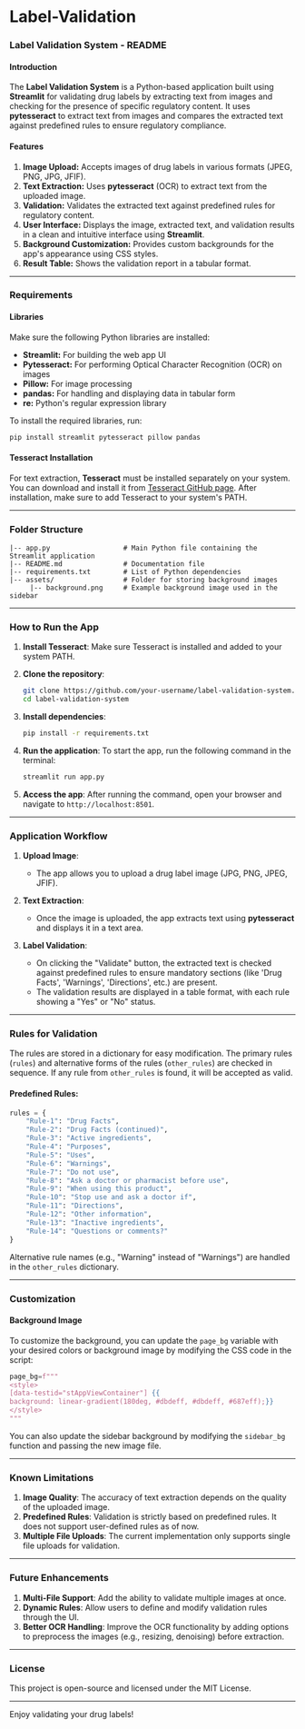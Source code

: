 # Label-Validation

### Label Validation System - README

#### Introduction
The **Label Validation System** is a Python-based application built using **Streamlit** for validating drug labels by extracting text from images and checking for the presence of specific regulatory content. It uses **pytesseract** to extract text from images and compares the extracted text against predefined rules to ensure regulatory compliance.

#### Features
1. **Image Upload:** Accepts images of drug labels in various formats (JPEG, PNG, JPG, JFIF).
2. **Text Extraction:** Uses **pytesseract** (OCR) to extract text from the uploaded image.
3. **Validation:** Validates the extracted text against predefined rules for regulatory content.
4. **User Interface:** Displays the image, extracted text, and validation results in a clean and intuitive interface using **Streamlit**.
5. **Background Customization:** Provides custom backgrounds for the app's appearance using CSS styles.
6. **Result Table:** Shows the validation report in a tabular format.

---

### Requirements

#### Libraries
Make sure the following Python libraries are installed:
- **Streamlit:** For building the web app UI
- **Pytesseract:** For performing Optical Character Recognition (OCR) on images
- **Pillow:** For image processing
- **pandas:** For handling and displaying data in tabular form
- **re:** Python's regular expression library

To install the required libraries, run:
```bash
pip install streamlit pytesseract pillow pandas
```

#### Tesseract Installation
For text extraction, **Tesseract** must be installed separately on your system. You can download and install it from [Tesseract GitHub page](https://github.com/UB-Mannheim/tesseract/wiki). After installation, make sure to add Tesseract to your system's PATH.

---

### Folder Structure

```
|-- app.py                  # Main Python file containing the Streamlit application
|-- README.md               # Documentation file
|-- requirements.txt        # List of Python dependencies
|-- assets/                 # Folder for storing background images
     |-- background.png     # Example background image used in the sidebar
```

---

### How to Run the App

1. **Install Tesseract**:
   Make sure Tesseract is installed and added to your system PATH.

2. **Clone the repository**:
   ```bash
   git clone https://github.com/your-username/label-validation-system.git
   cd label-validation-system
   ```

3. **Install dependencies**:
   ```bash
   pip install -r requirements.txt
   ```

4. **Run the application**:
   To start the app, run the following command in the terminal:
   ```bash
   streamlit run app.py
   ```

5. **Access the app**:
   After running the command, open your browser and navigate to `http://localhost:8501`.

---

### Application Workflow

1. **Upload Image**:
   - The app allows you to upload a drug label image (JPG, PNG, JPEG, JFIF).
   
2. **Text Extraction**:
   - Once the image is uploaded, the app extracts text using **pytesseract** and displays it in a text area.

3. **Label Validation**:
   - On clicking the "Validate" button, the extracted text is checked against predefined rules to ensure mandatory sections (like 'Drug Facts', 'Warnings', 'Directions', etc.) are present.
   - The validation results are displayed in a table format, with each rule showing a "Yes" or "No" status.

---

### Rules for Validation

The rules are stored in a dictionary for easy modification. The primary rules (`rules`) and alternative forms of the rules (`other_rules`) are checked in sequence. If any rule from `other_rules` is found, it will be accepted as valid.

#### Predefined Rules:
```python
rules = {
    "Rule-1": "Drug Facts",
    "Rule-2": "Drug Facts (continued)",
    "Rule-3": "Active ingredients",
    "Rule-4": "Purposes",
    "Rule-5": "Uses",
    "Rule-6": "Warnings",
    "Rule-7": "Do not use",
    "Rule-8": "Ask a doctor or pharmacist before use",
    "Rule-9": "When using this product",
    "Rule-10": "Stop use and ask a doctor if",
    "Rule-11": "Directions",
    "Rule-12": "Other information",
    "Rule-13": "Inactive ingredients",
    "Rule-14": "Questions or comments?"
}
```

Alternative rule names (e.g., "Warning" instead of "Warnings") are handled in the `other_rules` dictionary.

---

### Customization

#### Background Image
To customize the background, you can update the `page_bg` variable with your desired colors or background image by modifying the CSS code in the script:
```python
page_bg=f"""
<style>   
[data-testid="stAppViewContainer"] {{
background: linear-gradient(180deg, #dbdeff, #dbdeff, #687eff);}}  
</style>
"""
```

You can also update the sidebar background by modifying the `sidebar_bg` function and passing the new image file.

---

### Known Limitations
1. **Image Quality**: The accuracy of text extraction depends on the quality of the uploaded image.
2. **Predefined Rules**: Validation is strictly based on predefined rules. It does not support user-defined rules as of now.
3. **Multiple File Uploads**: The current implementation only supports single file uploads for validation.

---

### Future Enhancements
1. **Multi-File Support**: Add the ability to validate multiple images at once.
2. **Dynamic Rules**: Allow users to define and modify validation rules through the UI.
3. **Better OCR Handling**: Improve the OCR functionality by adding options to preprocess the images (e.g., resizing, denoising) before extraction.

---

### License
This project is open-source and licensed under the MIT License.

---

Enjoy validating your drug labels!
